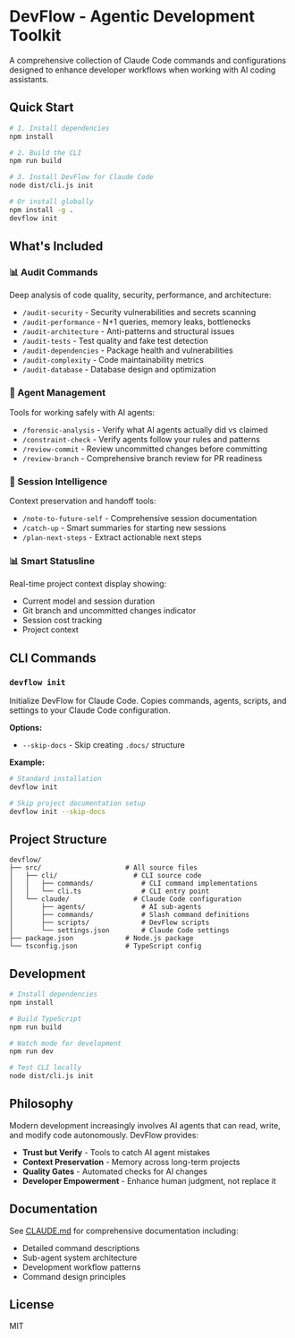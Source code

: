 # DevFlow - Agentic Development Toolkit

A comprehensive collection of Claude Code commands and configurations designed to enhance developer workflows when working with AI coding assistants.

## Quick Start

```bash
# 1. Install dependencies
npm install

# 2. Build the CLI
npm run build

# 3. Install DevFlow for Claude Code
node dist/cli.js init

# Or install globally
npm install -g .
devflow init
```

## What's Included

### 📊 Audit Commands
Deep analysis of code quality, security, performance, and architecture:
- `/audit-security` - Security vulnerabilities and secrets scanning
- `/audit-performance` - N+1 queries, memory leaks, bottlenecks
- `/audit-architecture` - Anti-patterns and structural issues
- `/audit-tests` - Test quality and fake test detection
- `/audit-dependencies` - Package health and vulnerabilities
- `/audit-complexity` - Code maintainability metrics
- `/audit-database` - Database design and optimization

### 🤖 Agent Management
Tools for working safely with AI agents:
- `/forensic-analysis` - Verify what AI agents actually did vs claimed
- `/constraint-check` - Verify agents follow your rules and patterns
- `/review-commit` - Review uncommitted changes before committing
- `/review-branch` - Comprehensive branch review for PR readiness

### 📝 Session Intelligence
Context preservation and handoff tools:
- `/note-to-future-self` - Comprehensive session documentation
- `/catch-up` - Smart summaries for starting new sessions
- `/plan-next-steps` - Extract actionable next steps

### 📊 Smart Statusline
Real-time project context display showing:
- Current model and session duration
- Git branch and uncommitted changes indicator
- Session cost tracking
- Project context

## CLI Commands

### `devflow init`
Initialize DevFlow for Claude Code. Copies commands, agents, scripts, and settings to your Claude Code configuration.

**Options:**
- `--skip-docs` - Skip creating `.docs/` structure

**Example:**
```bash
# Standard installation
devflow init

# Skip project documentation setup
devflow init --skip-docs
```

## Project Structure

```
devflow/
├── src/                     # All source files
│   ├── cli/                   # CLI source code
│   │   ├── commands/            # CLI command implementations
│   │   └── cli.ts               # CLI entry point
│   └── claude/                # Claude Code configuration
│       ├── agents/              # AI sub-agents
│       ├── commands/            # Slash command definitions
│       ├── scripts/             # DevFlow scripts
│       └── settings.json        # Claude Code settings
├── package.json             # Node.js package
└── tsconfig.json            # TypeScript config
```

## Development

```bash
# Install dependencies
npm install

# Build TypeScript
npm run build

# Watch mode for development
npm run dev

# Test CLI locally
node dist/cli.js init
```

## Philosophy

Modern development increasingly involves AI agents that can read, write, and modify code autonomously. DevFlow provides:

- **Trust but Verify** - Tools to catch AI agent mistakes
- **Context Preservation** - Memory across long-term projects
- **Quality Gates** - Automated checks for AI changes
- **Developer Empowerment** - Enhance human judgment, not replace it

## Documentation

See [CLAUDE.md](./CLAUDE.md) for comprehensive documentation including:
- Detailed command descriptions
- Sub-agent system architecture
- Development workflow patterns
- Command design principles

## License

MIT